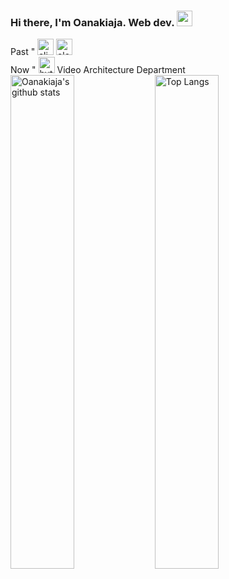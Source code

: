 ### Hi there, I'm Oanakiaja. Web dev. <img src="https://media.giphy.com/media/hvRJCLFzcasrR4ia7z/giphy.gif" width="25px">
<div stlye="display:flex">
 Past "  
 <img  alt="alibaba-group" width="26px" src="https://avatars3.githubusercontent.com/u/1961952?s=200&v=4" />
<img alt="eleme" width="26px" src="https://avatars2.githubusercontent.com/u/12810740?s=200&v=4" /> 
</div>
<div stlye="display:flex">
 Now " 
<img  alt="bytedance" width="26px" src="https://avatars.githubusercontent.com/u/4158466?s=40&v=4" />
<span>Video Architecture Department</span>
</div>

<div>
 <img width="45%" src="https://github-readme-stats.vercel.app/api?username=Oanakiaja&show_icons=true&theme=material-palenight" alt="Oanakiaja's github stats" />
 <img width="45%" src="https://github-readme-stats.vercel.app/api/top-langs/?username=oanakiaja&layout=compact" alt="Top Langs" />
</div> 

